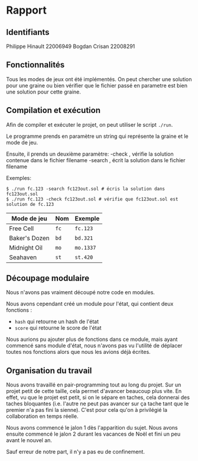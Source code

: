 # Rapport

## Identifiants

Philippe Hinault 22006949
Bogdan Crisan 22008291

## Fonctionnalités

Tous les modes de jeux ont été implémentés. On peut chercher une solution pour
une graine ou bien vérifier que le fichier passé en parametre est bien une
solution pour cette graine.

## Compilation et exécution

Afin de compiler et exécuter le projet, on peut utiliser le script `./run`.

Le programme prends en paramètre un string qui représente la graine et le mode de jeu.

Ensuite, il prends un deuxième paramètre:
    -check <filename>, vérifie la solution contenue dans le fichier filename
    -search <filename>, écrit la solution dans le fichier filename

Exemples:

```
$ ./run fc.123 -search fc123out.sol # écris la solution dans fc123out.sol
$ ./run fc.123 -check fc123out.sol # vérifie que fc123out.sol est solution de fc.123
```

| Mode de jeu | Nom | Exemple |
| --- | --- | --- |
| Free Cell | `fc` | `fc.123` |
| Baker's Dozen | `bd` | `bd.321` |
| Midnight Oil | `mo` | `mo.1337` |
| Seahaven | `st` | `st.420` |

## Découpage modulaire

Nous n'avons pas vraiment découpé notre code en modules.

Nous avons cependant créé un module pour l'état, qui contient deux fonctions :

- `hash` qui retourne un hash de l'état
- `score` qui retourne le score de l'état

Nous aurions pu ajouter plus de fonctions dans ce module, mais ayant commencé
sans module d'état, nous n'avons pas vu l'utilité de déplacer toutes nos
fonctions alors que nous les avions déjà écrites.

## Organisation du travail

Nous avons travaillé en pair-programming tout au long du projet. Sur un projet
petit de cette taille, cela permet d'avancer beaucoup plus vite. En effet, vu
que le projet est petit, si on le sépare en taches, cela donnerai des taches
bloquantes (i.e. l'autre ne peut pas avancer sur ça tache tant que le premier
n'a pas fini la sienne). C'est pour cela qu'on à privilégié la collaboration en
temps réelle.

Nous avons commencé le jalon 1 dès l'apparition du sujet. Nous avons ensuite
commencé le jalon 2 durant les vacances de Noël et fini un peu avant le nouvel
an.

Sauf erreur de notre part, il n'y a pas eu de confinement.
